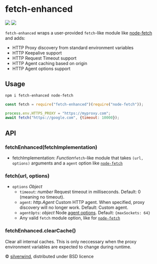 # fetch-enhanced
[![](https://img.shields.io/npm/v/fetch-enhanced.svg?style=flat)](https://www.npmjs.org/package/fetch-enhanced) [![](https://img.shields.io/npm/dm/fetch-enhanced.svg)](https://www.npmjs.org/package/fetch-enhanced)

`fetch-enhanced` wraps a user-provided `fetch`-like module like [node-fetch](https://github.com/node-fetch/node-fetch) and adds:

- HTTP Proxy discovery from standard environment variables
- HTTP Keepalive support
- HTTP Request Timeout support
- HTTP Agent caching based on origin
- HTTP Agent options support

## Usage

```bash
npm i fetch-enhanced node-fetch
```
```js
const fetch = require("fetch-enhanced")(require("node-fetch"));

process.env.HTTPS_PROXY = "https://myproxy.com";
await fetch("https://google.com", {timeout: 10000});
```

## API
### fetchEnhanced(fetchImplementation)

- fetchImplementation: *Function*`fetch`-like module that takes `(url, options)` arguments and a `agent`  option like [`node-fetch`](https://github.com/node-fetch/node-fetch)

### fetch(url, options)

- `options` *Object*
  - `timeout`: *number* Request timeout in milliseconds. Default: 0 (meaning no timeout).
  - `agent`: *http.Agent* Custom HTTP agent. When specified, proxy discovery will no longer work. Default: Custom agent.
  - `agentOpts`: *object* Node [agent options](https://nodejs.org/api/http.html#http_new_agent_options). Default: `{maxSockets: 64}`
  - Any valid `fetch` module option, like for [`node-fetch`](https://github.com/node-fetch/node-fetch#options)

### fetchEnhanced.clearCache()

Clear all internal caches. This is only neccessary when the proxy environment variables are expected to change during runtime.

© [silverwind](https://github.com/silverwind), distributed under BSD licence
